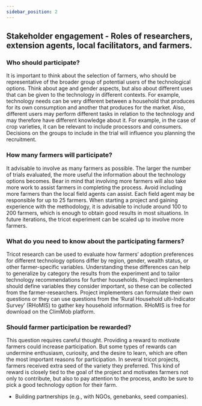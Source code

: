 ```yaml
---
sidebar_position: 2
---
```


## Stakeholder engagement - Roles of researchers, extension agents, local facilitators, and farmers.

### Who should participate?

It is important to think about the selection of farmers, who should be representative of the broader group of potential users of the technological options. Think about age and gender aspects, but also about different uses that can be given to the technology in different contexts. For example, technology needs can be very different between a household that produces for its own consumption and another that produces for the market. Also, different users may perform different tasks in relation to the technology and may therefore have different knowledge about it. For example, in 
the case of crop varieties, it can be relevant to include processors and consumers. Decisions on the groups to include in the trial will influence you planning the recruitment.

### How many farmers will participate?

It advisable to involve as many farmers as possible. The larger the number of trials evaluated, the more useful the information about the technology options becomes. Bear in mind that involving more farmers will also take more work to assist farmers in completing the process. Avoid including more farmers than the local field agents can assist. Each field agent may be responsible for up to 25 farmers. When starting a project and gaining experience with the methodology, it is advisable to include around 100 to 200 farmers, which is enough to obtain good results in most situations. In
future iterations, the tricot experiment can be scaled up to involve more farmers.

### What do you need to know about the participating farmers?

Tricot research can be used to evaluate how farmers’ adoption preferences for different technology options differ by region, gender, wealth status, or other farmer-specific variables. Understanding these differences can help to generalize by category the results from the experiment and to tailor technology recommendations for further households. Project implementers should define variables they consider important, so these can be collected from the farmer-researchers. Project implementers can formulate their own questions or they can use questions from the ‘Rural Household ulti-Indicator Survey’ (RHoMIS) to gather key household information. RHoMIS is free for download on the ClimMob platform.

### Should farmer participation be rewarded?

This question requires careful thought. Providing a reward to motivate farmers could increase participation. But some types of rewards can undermine enthusiasm, curiosity, and the desire to learn, which are often the most important reasons for participation. In several tricot projects, farmers received extra seed of the variety they preferred. This kind of reward is closely tied to the goal of the project and motivates farmers not only to contribute, but also to pay attention to the process, andto be sure to pick a good technology option for their farm.

- Building partnerships (e.g., with NGOs, genebanks, seed companies).